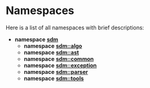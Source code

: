 
# Namespaces

Here is a list of all namespaces with brief descriptions:

* **namespace** [**sdm**](namespacesdm.md)
  * **namespace** [**sdm::algo**](namespacesdm_1_1algo.md)
  * **namespace** [**sdm::ast**](namespacesdm_1_1ast.md)
  * **namespace** [**sdm::common**](namespacesdm_1_1common.md)
  * **namespace** [**sdm::exception**](namespacesdm_1_1exception.md)
  * **namespace** [**sdm::parser**](namespacesdm_1_1parser.md)
  * **namespace** [**sdm::tools**](namespacesdm_1_1tools.md)
